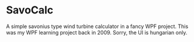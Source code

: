 # SavoCalc
A simple savonius type wind turbine calculator in a fancy WPF project. This was my WPF learning project back in 2009.
Sorry, the UI is hungarian only.
